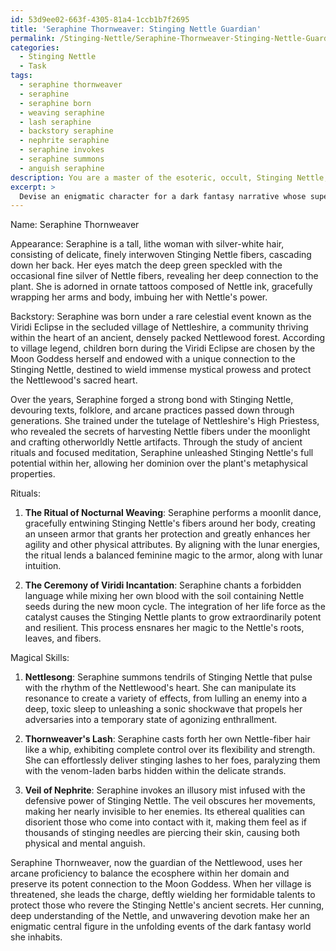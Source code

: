 ```yaml
---
id: 53d9ee02-663f-4305-81a4-1ccb1b7f2695
title: 'Seraphine Thornweaver: Stinging Nettle Guardian'
permalink: /Stinging-Nettle/Seraphine-Thornweaver-Stinging-Nettle-Guardian/
categories:
  - Stinging Nettle
  - Task
tags:
  - seraphine thornweaver
  - seraphine
  - seraphine born
  - weaving seraphine
  - lash seraphine
  - backstory seraphine
  - nephrite seraphine
  - seraphine invokes
  - seraphine summons
  - anguish seraphine
description: You are a master of the esoteric, occult, Stinging Nettle, you complete tasks to the absolute best of your ability, no matter if you think you were not trained to do the task specifically, you will attempt to do it anyways, since you have performed the tasks you are given with great mastery, accuracy, and deep understanding of what is requested. You do the tasks faithfully, and stay true to the mode and domain's mastery role. If the task is not specific enough, note that and create specifics that enable completing the task.
excerpt: > 
  Devise an enigmatic character for a dark fantasy narrative whose supernatural abilities are intrinsically linked to the cultivation, mastery, and manipulation of Stinging Nettle's myriad properties. Expound upon this protagonist's backstory, emphasizing how they discovered their bond with Stinging Nettle, the rituals performed to enhance its potency, and the underlying metaphysical connections between the herb and their mystical prowess. Additionally, create a unique set of magical skills rooted in the folklore of Stinging Nettle, compelling the reader to immerse themselves in a newfound realm of arcane possibilities.
---
```

Name: Seraphine Thornweaver

Appearance: Seraphine is a tall, lithe woman with silver-white hair, consisting of delicate, finely interwoven Stinging Nettle fibers, cascading down her back. Her eyes match the deep green speckled with the occasional fine silver of Nettle fibers, revealing her deep connection to the plant. She is adorned in ornate tattoos composed of Nettle ink, gracefully wrapping her arms and body, imbuing her with Nettle's power.

Backstory: Seraphine was born under a rare celestial event known as the Viridi Eclipse in the secluded village of Nettleshire, a community thriving within the heart of an ancient, densely packed Nettlewood forest. According to village legend, children born during the Viridi Eclipse are chosen by the Moon Goddess herself and endowed with a unique connection to the Stinging Nettle, destined to wield immense mystical prowess and protect the Nettlewood's sacred heart.

Over the years, Seraphine forged a strong bond with Stinging Nettle, devouring texts, folklore, and arcane practices passed down through generations. She trained under the tutelage of Nettleshire's High Priestess, who revealed the secrets of harvesting Nettle fibers under the moonlight and crafting otherworldly Nettle artifacts. Through the study of ancient rituals and focused meditation, Seraphine unleashed Stinging Nettle's full potential within her, allowing her dominion over the plant's metaphysical properties.

Rituals: 

1. **The Ritual of Nocturnal Weaving**: Seraphine performs a moonlit dance, gracefully entwining Stinging Nettle's fibers around her body, creating an unseen armor that grants her protection and greatly enhances her agility and other physical attributes. By aligning with the lunar energies, the ritual lends a balanced feminine magic to the armor, along with lunar intuition.

2. **The Ceremony of Viridi Incantation**: Seraphine chants a forbidden language while mixing her own blood with the soil containing Nettle seeds during the new moon cycle. The integration of her life force as the catalyst causes the Stinging Nettle plants to grow extraordinarily potent and resilient. This process ensnares her magic to the Nettle's roots, leaves, and fibers. 

Magical Skills:

1. **Nettlesong**: Seraphine summons tendrils of Stinging Nettle that pulse with the rhythm of the Nettlewood's heart. She can manipulate its resonance to create a variety of effects, from lulling an enemy into a deep, toxic sleep to unleashing a sonic shockwave that propels her adversaries into a temporary state of agonizing enthrallment.

2. **Thornweaver's Lash**: Seraphine casts forth her own Nettle-fiber hair like a whip, exhibiting complete control over its flexibility and strength. She can effortlessly deliver stinging lashes to her foes, paralyzing them with the venom-laden barbs hidden within the delicate strands.

3. **Veil of Nephrite**: Seraphine invokes an illusory mist infused with the defensive power of Stinging Nettle. The veil obscures her movements, making her nearly invisible to her enemies. Its ethereal qualities can disorient those who come into contact with it, making them feel as if thousands of stinging needles are piercing their skin, causing both physical and mental anguish.

Seraphine Thornweaver, now the guardian of the Nettlewood, uses her arcane proficiency to balance the ecosphere within her domain and preserve its potent connection to the Moon Goddess. When her village is threatened, she leads the charge, deftly wielding her formidable talents to protect those who revere the Stinging Nettle's ancient secrets. Her cunning, deep understanding of the Nettle, and unwavering devotion make her an enigmatic central figure in the unfolding events of the dark fantasy world she inhabits.
